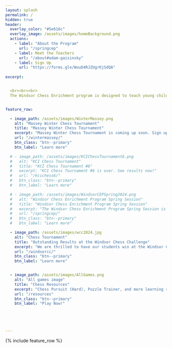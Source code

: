 ```yaml
---
layout: splash
permalink: /
hidden: true
header:
  overlay_color: "#5e616c"
  overlay_image: /assets/images/homeBackground.png
  actions:
    - label: "About the Program"
      url: "/springcep"
    - label: Meet the Teachers
      url: "/about#adam-gaisinsky"
    - label: Sign Up
      url: "https://forms.gle/WuuD4RJZUgrKjSdQA"
  
excerpt: 


  <br><br><br>
  The Windsor Chess Enrichment program is designed to teach young children how to play and enjoy chess. We offer affordable chess classes for students at all skill levels and provide a welcoming and engaging atmosphere for them to play against each other. We also provide private lessons to those students that would like more personalized coaching.


feature_row:  

  - image_path: /assets/images/WinterMassey.png
    alt: "Massey Winter Chess Tournament"
    title: "Massey Winter Chess Tournament"
    excerpt: "Massey Winter Chess Tournament is coming up soon. Sign up now!"
    url: "/wintermassey/"
    btn_class: "btn--primary"
    btn_label: "Learn more"

  # - image_path: /assets/images/KCIChessTournament6.png
  #   alt: "KCI Chess Tournament"
  #   title: "KCI Chess Tournament #6"
  #   excerpt: "KCI Chess Tournament #6 is over. See results now!"
  #   url: "/kcichess6/"
  #   btn_class: "btn--primary"
  #   btn_label: "Learn more"

  # - image_path: /assets/images/WindsorCEPSpring2024.png
  #   alt: "Windsor Chess Enrichment Program Spring Session"
  #   title: "Windsor Chess Enrichment Program Spring Session"
  #   excerpt: "The Windsor Chess Enrichment Program Spring Session is starting on April 20th! Learn more by clicking the button below!"
  #   url: "/springcep/"
  #   btn_class: "btn--primary"
  #   btn_label: "Learn more"

  - image_path: /assets/images/wcc2024.jpg
    alt: "Chess Tournament"
    title: "Outstanding Results at the Windsor Chess Challenge"
    excerpt: "We are thrilled to have our students win at the Windsor Chess Challenge and Playoffs! See our winners by clicking the link below!"
    url: "/windsorcc/"
    btn_class: "btn--primary"
    btn_label: "Learn more"  


  - image_path: /assets/images/AllGames.png
    alt: "All games image"
    title: "Chess Resources"
    excerpt: "Chess Pursuit (Hard), Puzzle Trainer, and more learning resources!"
    url: "/resources"
    btn_class: "btn--primary"
    btn_label: "Play Now!"





---
```


{% include feature_row %}
